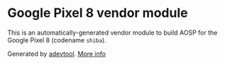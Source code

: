 # Google Pixel 8 vendor module

This is an automatically-generated vendor module to build AOSP for the Google Pixel 8 (codename `shiba`).

Generated by [adevtool](https://github.com/GrapheneOS/adevtool). [More info](https://github.com/GrapheneOS/adevtool/blob/main/README.md)
